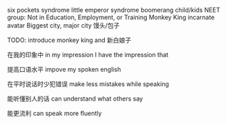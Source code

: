 six pockets syndrome
little emperor syndrome
boomerang child/kids
NEET group: Not in Education, Employment, or Training
Monkey King
incarnate 
avatar
Biggest city, major city
馒头/包子

TODO: introduce monkey king and 新白娘子

在我的印象中
in my impression
I have the impression that

提高口语水平
impove my spoken english

在平时说话时少犯错误
make less mistakes while speaking

能听懂别人的话
can understand what others say

能更流利 
can speak more fluently

<!--stackedit_data:
eyJoaXN0b3J5IjpbNTg0ODA4MjYxLC04MDM0Mjk2MTAsLTkxMD
MzNDUyN119
-->